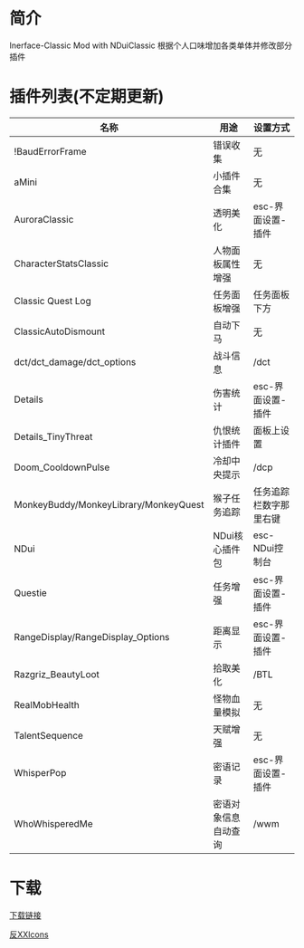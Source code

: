 # 简介
 Inerface-Classic Mod with NDuiClassic
 根据个人口味增加各类单体并修改部分插件

# 插件列表(不定期更新)
|       名称       |       用途     |    设置方式    |
| ---------------- | ------------- | ------------- |
|!BaudErrorFrame|错误收集|无|
| aMini|小插件合集|无|
|AuroraClassic|透明美化|esc-界面设置-插件|
|CharacterStatsClassic|人物面板属性增强|无|
|Classic Quest Log|任务面板增强|任务面板下方|
|ClassicAutoDismount|自动下马|无|
|dct/dct_damage/dct_options|战斗信息|/dct|
|Details|伤害统计|esc-界面设置-插件|
|Details_TinyThreat|仇恨统计插件|面板上设置|
|Doom_CooldownPulse|冷却中央提示|/dcp|
|MonkeyBuddy/MonkeyLibrary/MonkeyQuest|猴子任务追踪|任务追踪栏数字那里右键|
|NDui|NDui核心插件包|esc-NDui控制台|
|Questie|任务增强|esc-界面设置-插件|
|RangeDisplay/RangeDisplay_Options|距离显示|esc-界面设置-插件|
|Razgriz_BeautyLoot|拾取美化|/BTL|
|RealMobHealth|怪物血量模拟|无|
|TalentSequence|天赋增强|无|
|WhisperPop|密语记录|esc-界面设置-插件|
|WhoWhisperedMe|密语对象信息自动查询|/wwm|

# 下载

[下载链接](https://github.com/msylgj/Interface-Classic/releases)

[反XXIcons](https://github.com/msylgj/Interface-Classic/releases/download/1.4.1/Icons.7z "反和谐图标,放到Interface目录下")
